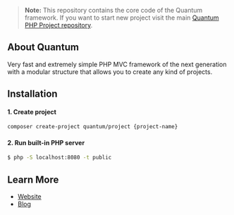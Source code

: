 > **Note:** This repository contains the core code of the Quantum framework. If you want to start new project visit the main [Quantum PHP Project repository](https://github.com/softberg/quantum-framework-php).

## About Quantum

Very fast and extremely simple PHP MVC framework of the next generation with a modular structure that allows you to create any kind of projects.

## Installation

#### 1. Create project
```bash
composer create-project quantum/project {project-name}
```

#### 2. Run built-in PHP server
```bash
$ php -S localhost:8080 -t public
```

## Learn More

- [Website](https://quantum.softberg.org)
- [Blog](http://blog.softberg.org/category/quantum-php-framework/)
